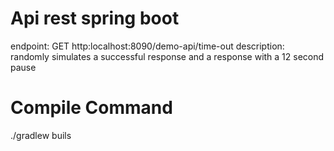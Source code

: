 # Api rest spring boot
endpoint: GET http:localhost:8090/demo-api/time-out
description: randomly simulates a successful response and a response with a 12 second pause
# Compile Command
./gradlew buils
